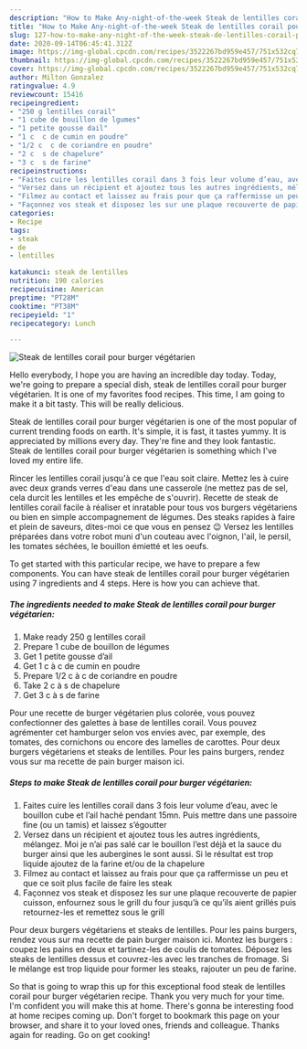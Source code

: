 ```yaml
---
description: "How to Make Any-night-of-the-week Steak de lentilles corail pour burger végétarien"
title: "How to Make Any-night-of-the-week Steak de lentilles corail pour burger végétarien"
slug: 127-how-to-make-any-night-of-the-week-steak-de-lentilles-corail-pour-burger-vegetarien
date: 2020-09-14T06:45:41.312Z
image: https://img-global.cpcdn.com/recipes/3522267bd959e457/751x532cq70/steak-de-lentilles-corail-pour-burger-vegetarien-photo-principale-de-la-recette.jpg
thumbnail: https://img-global.cpcdn.com/recipes/3522267bd959e457/751x532cq70/steak-de-lentilles-corail-pour-burger-vegetarien-photo-principale-de-la-recette.jpg
cover: https://img-global.cpcdn.com/recipes/3522267bd959e457/751x532cq70/steak-de-lentilles-corail-pour-burger-vegetarien-photo-principale-de-la-recette.jpg
author: Milton Gonzalez
ratingvalue: 4.9
reviewcount: 15416
recipeingredient:
- "250 g lentilles corail"
- "1 cube de bouillon de lgumes"
- "1 petite gousse dail"
- "1 c  c de cumin en poudre"
- "1/2 c  c de coriandre en poudre"
- "2 c  s de chapelure"
- "3 c  s de farine"
recipeinstructions:
- "Faites cuire les lentilles corail dans 3 fois leur volume d’eau, avec le bouillon cube et l’ail haché pendant 15mn. Puis mettre dans une passoire fine (ou un tamis) et laissez s’égoutter"
- "Versez dans un récipient et ajoutez tous les autres ingrédients, mélangez. Moi je n’ai pas salé car le bouillon l’est déjà et la sauce du burger ainsi que les aubergines le sont aussi. Si le résultat est trop liquide ajoutez de la farine et/ou de la chapelure"
- "Filmez au contact et laissez au frais pour que ça raffermisse un peu et que ce soit plus facile de faire les steak"
- "Façonnez vos steak et disposez les sur une plaque recouverte de papier cuisson, enfournez sous le grill du four jusqu’à ce qu’ils aient grillés puis retournez-les et remettez sous le grill"
categories:
- Recipe
tags:
- steak
- de
- lentilles

katakunci: steak de lentilles 
nutrition: 190 calories
recipecuisine: American
preptime: "PT28M"
cooktime: "PT38M"
recipeyield: "1"
recipecategory: Lunch

---
```



![Steak de lentilles corail pour burger végétarien](https://img-global.cpcdn.com/recipes/3522267bd959e457/751x532cq70/steak-de-lentilles-corail-pour-burger-vegetarien-photo-principale-de-la-recette.jpg)

Hello everybody, I hope you are having an incredible day today. Today, we're going to prepare a special dish, steak de lentilles corail pour burger végétarien. It is one of my favorites food recipes. This time, I am going to make it a bit tasty. This will be really delicious.

Steak de lentilles corail pour burger végétarien is one of the most popular of current trending foods on earth. It's simple, it is fast, it tastes yummy. It is appreciated by millions every day. They're fine and they look fantastic. Steak de lentilles corail pour burger végétarien is something which I've loved my entire life.

Rincer les lentilles corail jusqu&#39;à ce que l&#39;eau soit claire. Mettez les à cuire avec deux grands verres d&#39;eau dans une casserole (ne mettez pas de sel, cela durcit les lentilles et les empêche de s&#39;ouvrir). Recette de steak de lentilles corail facile à réaliser et inratable pour tous vos burgers végétariens ou bien en simple accompagnement de légumes. Des steaks rapides à faire et plein de saveurs, dites-moi ce que vous en pensez 😉 Versez les lentilles préparées dans votre robot muni d&#39;un couteau avec l&#39;oignon, l&#39;ail, le persil, les tomates séchées, le bouillon émietté et les oeufs.


To get started with this particular recipe, we have to prepare a few components. You can have steak de lentilles corail pour burger végétarien using 7 ingredients and 4 steps. Here is how you can achieve that.

<!--inarticleads1-->

##### The ingredients needed to make Steak de lentilles corail pour burger végétarien:

1. Make ready 250 g lentilles corail
1. Prepare 1 cube de bouillon de légumes
1. Get 1 petite gousse d’ail
1. Get 1 c à c de cumin en poudre
1. Prepare 1/2 c à c de coriandre en poudre
1. Take 2 c à s de chapelure
1. Get 3 c à s de farine


Pour une recette de burger végétarien plus colorée, vous pouvez confectionner des galettes à base de lentilles corail. Vous pouvez agrémenter cet hamburger selon vos envies avec, par exemple, des tomates, des cornichons ou encore des lamelles de carottes. Pour deux burgers végétariens et steaks de lentilles. Pour les pains burgers, rendez vous sur ma recette de pain burger maison ici. 

<!--inarticleads2-->

##### Steps to make Steak de lentilles corail pour burger végétarien:

1. Faites cuire les lentilles corail dans 3 fois leur volume d’eau, avec le bouillon cube et l’ail haché pendant 15mn. Puis mettre dans une passoire fine (ou un tamis) et laissez s’égoutter
1. Versez dans un récipient et ajoutez tous les autres ingrédients, mélangez. Moi je n’ai pas salé car le bouillon l’est déjà et la sauce du burger ainsi que les aubergines le sont aussi. Si le résultat est trop liquide ajoutez de la farine et/ou de la chapelure
1. Filmez au contact et laissez au frais pour que ça raffermisse un peu et que ce soit plus facile de faire les steak
1. Façonnez vos steak et disposez les sur une plaque recouverte de papier cuisson, enfournez sous le grill du four jusqu’à ce qu’ils aient grillés puis retournez-les et remettez sous le grill


Pour deux burgers végétariens et steaks de lentilles. Pour les pains burgers, rendez vous sur ma recette de pain burger maison ici. Montez les burgers : coupez les pains en deux et tartinez-les de coulis de tomates. Déposez les steaks de lentilles dessus et couvrez-les avec les tranches de fromage. Si le mélange est trop liquide pour former les steaks, rajouter un peu de farine. 

So that is going to wrap this up for this exceptional food steak de lentilles corail pour burger végétarien recipe. Thank you very much for your time. I'm confident you will make this at home. There's gonna be interesting food at home recipes coming up. Don't forget to bookmark this page on your browser, and share it to your loved ones, friends and colleague. Thanks again for reading. Go on get cooking!
